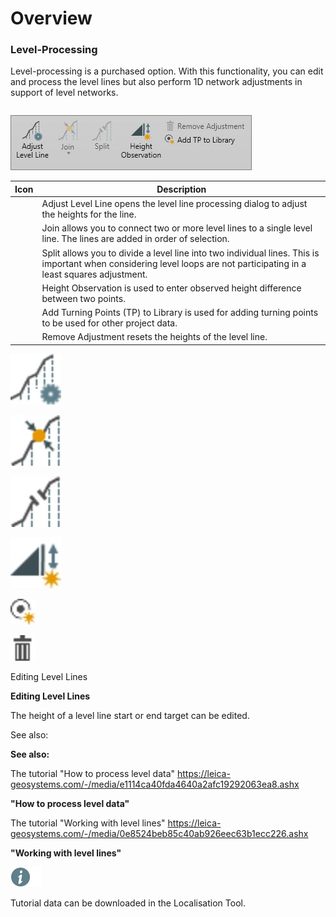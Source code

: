 # Overview

### Level-Processing

Level-processing is a purchased option. With this functionality, you can edit and process the level lines but also perform 1D network adjustments in support of level networks.

|  |  |
| --- | --- |

![Image](graphics/00450043.jpg)

| Icon | Description |
| --- | --- |
|  | Adjust Level Line opens the level line processing dialog to adjust the heights for the line. |
|  | Join allows you to connect two or more level lines to a single level line. The lines are added in order of selection. |
|  | Split allows you to divide a level line into two individual lines. This is important when considering level loops are not participating in a least squares adjustment. |
|  | Height Observation is used to enter observed height difference between two points. |
|  | Add Turning Points (TP) to Library is used for adding turning points to be used for other project data. |
|  | Remove Adjustment resets the heights of the level line. |

![Image](graphics/00468451.jpg)

![Image](graphics/00468454.jpg)

![Image](graphics/00468457.jpg)

![Image](graphics/00468460.jpg)

![Image](graphics/00468236.jpg)

![Image](graphics/00466361.jpg)

Editing Level Lines

**Editing Level Lines**

The height of a level line start or end target can be edited.

See also:

**See also:**

The tutorial "How to process level data" https://leica-geosystems.com/-/media/e1114ca40fda4640a2afc19292063ea8.ashx

**"How to process level data"**

The tutorial "Working with level lines" https://leica-geosystems.com/-/media/0e8524beb85c40ab926eec63b1ecc226.ashx

**"Working with level lines"**

![Image](./data/icons/note.gif)

Tutorial data can be downloaded in the Localisation Tool.

